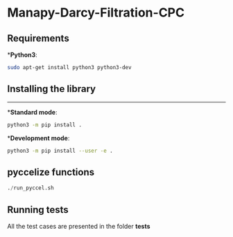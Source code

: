# Manapy-Darcy-Filtration-CPC

## Requirements

***Python3**:
```bash
sudo apt-get install python3 python3-dev
```

## Installing the library
-----

***Standard mode**:
```bash
python3 -m pip install .
```
   
***Development mode**:
```bash
python3 -m pip install --user -e .
```

## pyccelize functions

```python
./run_pyccel.sh
```
## Running tests
All the test cases are presented in the folder **tests**
